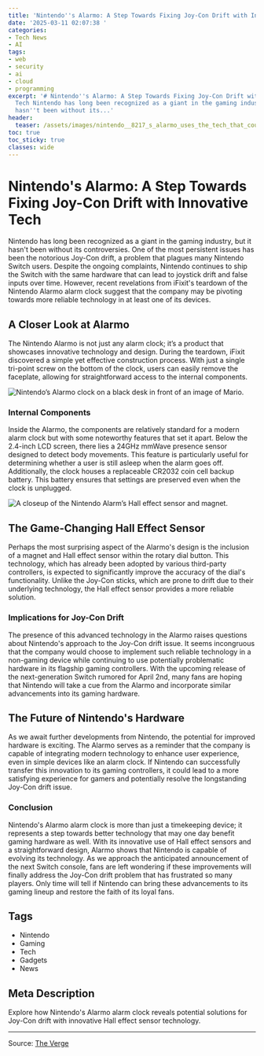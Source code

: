 ```yaml
---
title: 'Nintendo''s Alarmo: A Step Towards Fixing Joy-Con Drift with Innovative Tech'
date: '2025-03-11 02:07:38 '
categories:
- Tech News
- AI
tags:
- web
- security
- ai
- cloud
- programming
excerpt: '# Nintendo''s Alarmo: A Step Towards Fixing Joy-Con Drift with Innovative
  Tech Nintendo has long been recognized as a giant in the gaming industry, but it
  hasn''t been without its...'
header:
  teaser: /assets/images/nintendo__8217_s_alarmo_uses_the_tech_that_could_s_20250311020734.jpg
toc: true
toc_sticky: true
classes: wide
---
```


# Nintendo's Alarmo: A Step Towards Fixing Joy-Con Drift with Innovative Tech

Nintendo has long been recognized as a giant in the gaming industry, but it hasn't been without its controversies. One of the most persistent issues has been the notorious Joy-Con drift, a problem that plagues many Nintendo Switch users. Despite the ongoing complaints, Nintendo continues to ship the Switch with the same hardware that can lead to joystick drift and false inputs over time. However, recent revelations from iFixit's teardown of the Nintendo Alarmo alarm clock suggest that the company may be pivoting towards more reliable technology in at least one of its devices.

## A Closer Look at Alarmo

The Nintendo Alarmo is not just any alarm clock; it’s a product that showcases innovative technology and design. During the teardown, iFixit discovered a simple yet effective construction process. With just a single tri-point screw on the bottom of the clock, users can easily remove the faceplate, allowing for straightforward access to the internal components.

![Nintendo’s Alarmo clock on a black desk in front of an image of Mario.](https://platform.theverge.com/wp-content/uploads/sites/2/chorus/uploads/chorus_asset/file/25666833/DSC_0979.jpg?quality=90&strip=all&crop=0,0,100,100)

### Internal Components

Inside the Alarmo, the components are relatively standard for a modern alarm clock but with some noteworthy features that set it apart. Below the 2.4-inch LCD screen, there lies a 24GHz mmWave presence sensor designed to detect body movements. This feature is particularly useful for determining whether a user is still asleep when the alarm goes off. Additionally, the clock houses a replaceable CR2032 coin cell backup battery. This battery ensures that settings are preserved even when the clock is unplugged.

![A closeup of the Nintendo Alarm’s Hall effect sensor and magnet.](https://platform.theverge.com/wp-content/uploads/sites/2/2025/03/ifixit_alarmo3.jpg?quality=90&strip=all&crop=0,10.745070170604,100,78.509859658791)

## The Game-Changing Hall Effect Sensor

Perhaps the most surprising aspect of the Alarmo's design is the inclusion of a magnet and Hall effect sensor within the rotary dial button. This technology, which has already been adopted by various third-party controllers, is expected to significantly improve the accuracy of the dial's functionality. Unlike the Joy-Con sticks, which are prone to drift due to their underlying technology, the Hall effect sensor provides a more reliable solution.

### Implications for Joy-Con Drift

The presence of this advanced technology in the Alarmo raises questions about Nintendo's approach to the Joy-Con drift issue. It seems incongruous that the company would choose to implement such reliable technology in a non-gaming device while continuing to use potentially problematic hardware in its flagship gaming controllers. With the upcoming release of the next-generation Switch rumored for April 2nd, many fans are hoping that Nintendo will take a cue from the Alarmo and incorporate similar advancements into its gaming hardware.

## The Future of Nintendo's Hardware

As we await further developments from Nintendo, the potential for improved hardware is exciting. The Alarmo serves as a reminder that the company is capable of integrating modern technology to enhance user experience, even in simple devices like an alarm clock. If Nintendo can successfully transfer this innovation to its gaming controllers, it could lead to a more satisfying experience for gamers and potentially resolve the longstanding Joy-Con drift issue.

### Conclusion

Nintendo's Alarmo alarm clock is more than just a timekeeping device; it represents a step towards better technology that may one day benefit gaming hardware as well. With its innovative use of Hall effect sensors and a straightforward design, Alarmo shows that Nintendo is capable of evolving its technology. As we approach the anticipated announcement of the next Switch console, fans are left wondering if these improvements will finally address the Joy-Con drift problem that has frustrated so many players. Only time will tell if Nintendo can bring these advancements to its gaming lineup and restore the faith of its loyal fans.

## Tags
- Nintendo
- Gaming
- Tech
- Gadgets
- News

## Meta Description
Explore how Nintendo's Alarmo alarm clock reveals potential solutions for Joy-Con drift with innovative Hall effect sensor technology.

---

Source: [The Verge](https://www.theverge.com/news/627171/nintendo-alarmo-alarm-clock-ifixit-teardown-magnetic-hall-effect-sensor)